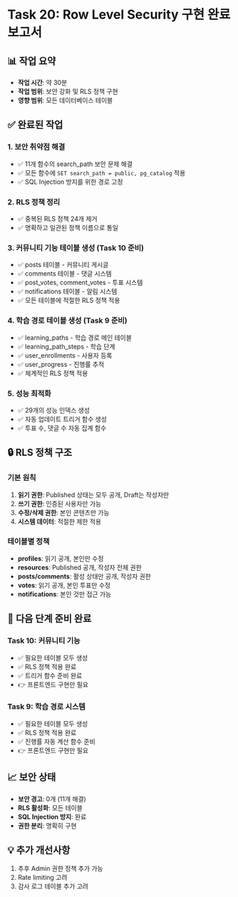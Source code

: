 # Task 20: Row Level Security 구현 완료 보고서

## 📊 작업 요약
- **작업 시간**: 약 30분
- **작업 범위**: 보안 강화 및 RLS 정책 구현
- **영향 범위**: 모든 데이터베이스 테이블

## ✅ 완료된 작업

### 1. 보안 취약점 해결
- ✅ 11개 함수의 search_path 보안 문제 해결
- ✅ 모든 함수에 `SET search_path = public, pg_catalog` 적용
- ✅ SQL Injection 방지를 위한 경로 고정

### 2. RLS 정책 정리
- ✅ 중복된 RLS 정책 24개 제거
- ✅ 명확하고 일관된 정책 이름으로 통일

### 3. 커뮤니티 기능 테이블 생성 (Task 10 준비)
- ✅ posts 테이블 - 커뮤니티 게시글
- ✅ comments 테이블 - 댓글 시스템
- ✅ post_votes, comment_votes - 투표 시스템
- ✅ notifications 테이블 - 알림 시스템
- ✅ 모든 테이블에 적절한 RLS 정책 적용

### 4. 학습 경로 테이블 생성 (Task 9 준비)
- ✅ learning_paths - 학습 경로 메인 테이블
- ✅ learning_path_steps - 학습 단계
- ✅ user_enrollments - 사용자 등록
- ✅ user_progress - 진행률 추적
- ✅ 체계적인 RLS 정책 적용

### 5. 성능 최적화
- ✅ 29개의 성능 인덱스 생성
- ✅ 자동 업데이트 트리거 함수 생성
- ✅ 투표 수, 댓글 수 자동 집계 함수

## 🔒 RLS 정책 구조

### 기본 원칙
1. **읽기 권한**: Published 상태는 모두 공개, Draft는 작성자만
2. **쓰기 권한**: 인증된 사용자만 가능
3. **수정/삭제 권한**: 본인 콘텐츠만 가능
4. **시스템 데이터**: 적절한 제한 적용

### 테이블별 정책
- **profiles**: 읽기 공개, 본인만 수정
- **resources**: Published 공개, 작성자 전체 권한
- **posts/comments**: 활성 상태만 공개, 작성자 권한
- **votes**: 읽기 공개, 본인 투표만 수정
- **notifications**: 본인 것만 접근 가능

## 🚀 다음 단계 준비 완료

### Task 10: 커뮤니티 기능
- ✅ 필요한 테이블 모두 생성
- ✅ RLS 정책 적용 완료
- ✅ 트리거 함수 준비 완료
- 👉 프론트엔드 구현만 필요

### Task 9: 학습 경로 시스템
- ✅ 필요한 테이블 모두 생성
- ✅ RLS 정책 적용 완료
- ✅ 진행률 자동 계산 함수 준비
- 👉 프론트엔드 구현만 필요

## 📈 보안 상태
- **보안 경고**: 0개 (11개 해결)
- **RLS 활성화**: 모든 테이블
- **SQL Injection 방지**: 완료
- **권한 분리**: 명확히 구현

## 💡 추가 개선사항
1. 추후 Admin 권한 정책 추가 가능
2. Rate limiting 고려
3. 감사 로그 테이블 추가 고려
